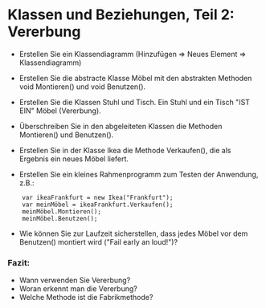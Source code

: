 ﻿# Klassen und Beziehungen, Teil 2: Vererbung

- Erstellen Sie ein Klassendiagramm (Hinzufügen => Neues Element => Klassendiagramm)
- Erstellen Sie die abstracte Klasse Möbel mit den abstrakten Methoden void Montieren() und void Benutzen().
- Erstellen Sie die Klassen Stuhl und Tisch. Ein Stuhl und ein Tisch "IST EIN" Möbel (Vererbung).
- Überschreiben Sie in den abgeleiteten Klassen die Methoden Montieren() und Benutzen().

- Erstellen Sie in der Klasse Ikea die Methode Verkaufen(), die als Ergebnis ein neues Möbel liefert.
- Erstellen Sie ein kleines Rahmenprogramm zum Testen der Anwendung, z.B.:

```
    var ikeaFrankfurt = new Ikea("Frankfurt");           
    var meinMöbel = ikeaFrankfurt.Verkaufen();
    meinMöbel.Montieren();
    meinMöbel.Benutzen();
```
- Wie können Sie zur Laufzeit sicherstellen, dass jedes Möbel vor dem Benutzen() montiert wird ("Fail early an loud!")?

### Fazit:
- Wann verwenden Sie Vererbung? 
- Woran erkennt man die Vererbung?
- Welche Methode ist die Fabrikmethode?


